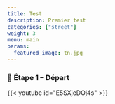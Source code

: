 ```yaml
---
title: Test
description: Premier test
categories: ["street"]
weight: 3
menu: main
params:
  featured_image: tn.jpg
---
```


### 🚐 Étape 1 – Départ

{{< youtube id="E5SXjeDOj4s" >}}

